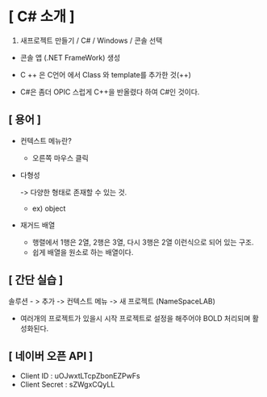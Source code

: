 # [ C# 소개 ]

1.  새프로젝트 만들기 / C# / Windows / 콘솔 선택
   - 콘솔 앱 (.NET FrameWork) 생성



- C ++ 은 C언어 에서 Class 와 template를 추가한 것(++)
- C#은 좀더 OPIC 스럽게 C++을 반올렸다 하여 C#인 것이다.



## [ 용어 ]

- 컨텍스트 메뉴란?

  - 오른쪽 마우스 클릭

    

- 다형성

  -> 다양한 형태로 존재할 수 있는 것. 

  - ex) object

    

- 재거드 배열
  -  행렬에서 1행은 2열, 2행은 3열, 다시 3행은 2열 이런식으로 되어 있는 구조.
  - 쉽게 배열을 원소로 하는 배열이다.



## [ 간단 실습 ]

솔루션 - > 추가 -> 컨텍스트 메뉴 -> 새 프로젝트 (NameSpaceLAB)

+ 여러개의 프로젝트가 있을시 시작 프로젝트로 설정을 해주어야 BOLD 처리되며 활성화된다.



## [ 네이버 오픈 API ]

- Client ID : uOJwxtLTcpZbonEZPwFs
- Client Secret : sZWgxCQyLL